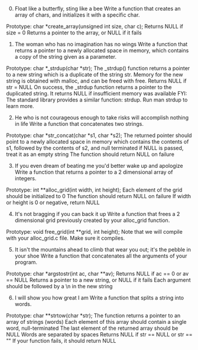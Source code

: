 0. Float like a butterfly, sting like a bee
Write a function that creates an array of chars, and initializes it with a specific char.

Prototype: char *create_array(unsigned int size, char c);
Returns NULL if size = 0
Returns a pointer to the array, or NULL if it fails

1. The woman who has no imagination has no wings
Write a function that returns a pointer to a newly allocated space in memory, which contains a copy of the string given as a parameter.

Prototype: char *_strdup(char *str);
The _strdup() function returns a pointer to a new string which is a duplicate of the string str. Memory for the new string is obtained with malloc, and can be freed with free.
Returns NULL if str = NULL
On success, the _strdup function returns a pointer to the duplicated string. It returns NULL if insufficient memory was available
FYI: The standard library provides a similar function: strdup. Run man strdup to learn more.

2. He who is not courageous enough to take risks will accomplish nothing in life
Write a function that concatenates two strings.

Prototype: char *str_concat(char *s1, char *s2);
The returned pointer should point to a newly allocated space in memory which contains the contents of s1, followed by the contents of s2, and null terminated
if NULL is passed, treat it as an empty string
The function should return NULL on failure

3. If you even dream of beating me you'd better wake up and apologize
Write a function that returns a pointer to a 2 dimensional array of integers.

Prototype: int **alloc_grid(int width, int height);
Each element of the grid should be initialized to 0
The function should return NULL on failure
If width or height is 0 or negative, return NULL

4. It's not bragging if you can back it up
Write a function that frees a 2 dimensional grid previously created by your alloc_grid function.

Prototype: void free_grid(int **grid, int height);
Note that we will compile with your alloc_grid.c file. Make sure it compiles.

5. It isn't the mountains ahead to climb that wear you out; it's the pebble in your shoe
Write a function that concatenates all the arguments of your program.

Prototype: char *argstostr(int ac, char **av);
Returns NULL if ac == 0 or av == NULL
Returns a pointer to a new string, or NULL if it fails
Each argument should be followed by a \n in the new string

6. I will show you how great I am
Write a function that splits a string into words.

Prototype: char **strtow(char *str);
The function returns a pointer to an array of strings (words)
Each element of this array should contain a single word, null-terminated
The last element of the returned array should be NULL
Words are separated by spaces
Returns NULL if str == NULL or str == ""
If your function fails, it should return NULL